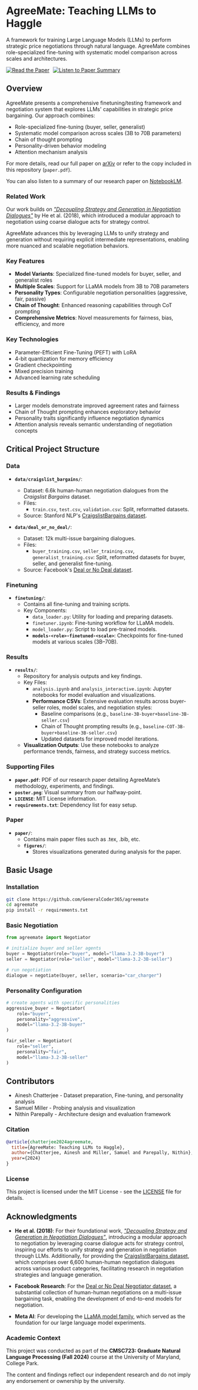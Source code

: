 # AgreeMate: Teaching LLMs to Haggle

A framework for training Large Language Models (LLMs) to perform strategic price negotiations through natural language. AgreeMate combines role-specialized fine-tuning with systematic model comparison across scales and architectures.

<div style="display: flex; flex-wrap: wrap; gap: 10px; align-items: center;">
  <a href="https://arxiv.org/abs/2412.18690" target="_blank" rel="noopener noreferrer">
    <img src="https://img.shields.io/badge/📄_Read_the_Paper-arXiv-orange" alt="Read the Paper">
  </a>
  <a href="https://notebooklm.google.com/notebook/603ffc75-00a3-4269-8a8a-e10d4d9634ec/audio" target="_blank" rel="noopener noreferrer">
    <img src="https://img.shields.io/badge/🎧_Listen_to_Paper_Summary-NotebookLM-blue" alt="Listen to Paper Summary">
  </a>
</div>


## Overview

AgreeMate presents a comprehensive finetuning/testing framework and negotiation system that explores LLMs' capabilities in strategic price bargaining. Our approach combines:

- Role-specialized fine-tuning (buyer, seller, generalist)
- Systematic model comparison across scales (3B to 70B parameters)
- Chain of thought prompting
- Personality-driven behavior modeling
- Attention mechanism analysis

For more details, read our full paper on [arXiv](https://arxiv.org/abs/2412.18690) or refer to the copy included in this repository (`paper.pdf`).

You can also listen to a summary of our research paper on [NotebookLM](https://notebooklm.google.com/notebook/603ffc75-00a3-4269-8a8a-e10d4d9634ec/audio).

### Related Work

Our work builds on [*"Decoupling Strategy and Generation in Negotiation Dialogues"*](https://arxiv.org/abs/1808.09637) by He et al. (2018), which introduced a modular approach to negotiation using coarse dialogue acts for strategy control.

AgreeMate advances this by leveraging LLMs to unify strategy and generation without requiring explicit intermediate representations, enabling more nuanced and scalable negotiation behaviors.

### Key Features

- **Model Variants**: Specialized fine-tuned models for buyer, seller, and generalist roles
- **Multiple Scales**: Support for LLaMA models from 3B to 70B parameters
- **Personality Types**: Configurable negotiation personalities (aggressive, fair, passive)
- **Chain of Thought**: Enhanced reasoning capabilities through CoT prompting
- **Comprehensive Metrics**: Novel measurements for fairness, bias, efficiency, and more

### Key Technologies

- Parameter-Efficient Fine-Tuning (PEFT) with LoRA
- 4-bit quantization for memory efficiency
- Gradient checkpointing
- Mixed precision training
- Advanced learning rate scheduling

### Results & Findings

- Larger models demonstrate improved agreement rates and fairness
- Chain of Thought prompting enhances exploratory behavior
- Personality traits significantly influence negotiation dynamics
- Attention analysis reveals semantic understanding of negotiation concepts


## Critical Project Structure

### Data
- **`data/craigslist_bargains/`**:
  - Dataset: 6.6k human-human negotiation dialogues from the *Craigslist Bargains* dataset.
  - Files:
    - `train.csv`, `test.csv`, `validation.csv`: Split, reformatted datasets.
  - Source: Stanford NLP's [CraigslistBargains dataset](https://huggingface.co/datasets/stanfordnlp/craigslist_bargains).

- **`data/deal_or_no_deal/`**:
  - Dataset: 12k multi-issue bargaining dialogues.
  - Files:
    - `buyer_training.csv`, `seller_training.csv`, `generalist_training.csv`: Split, reformatted datasets for buyer, seller, and generalist fine-tuning.
  - Source: Facebook's [Deal or No Deal dataset](https://huggingface.co/datasets/mikelewis0/deal_or_no_dialog).

### Finetuning
- **`finetuning/`**:
  - Contains all fine-tuning and training scripts.
  - Key Components:
    - `data_loader.py`: Utility for loading and preparing datasets.
    - `finetuner.ipynb`: Fine-tuning workflow for LLaMA models.
    - `model_loader.py`: Script to load pre-trained models.
    - **`models-<role>-finetuned-<scale>`**: Checkpoints for fine-tuned models at various scales (3B–70B).

### Results
- **`results/`**:
  - Repository for analysis outputs and key findings.
  - Key Files:
    - `analysis.ipynb` and `analysis_interactive.ipynb`: Jupyter notebooks for model evaluation and visualizations.
    - **Performance CSVs**: Extensive evaluation results across buyer-seller roles, model scales, and negotiation styles:
      - Baseline comparisons (e.g., `baseline-3B-buyer+baseline-3B-seller.csv`)
      - Chain of Thought prompting results (e.g., `baseline-COT-3B-buyer+baseline-3B-seller.csv`)
      - Updated datasets for improved model iterations.
  - **Visualization Outputs**: Use these notebooks to analyze performance trends, fairness, and strategy success metrics.

### Supporting Files
- **`paper.pdf`**: PDF of our research paper detailing AgreeMate’s methodology, experiments, and findings.
- **`poster.png`**: Visual summary from our halfway-point.
- **`LICENSE`**: MIT License information.
- **`requirements.txt`**: Dependency list for easy setup.

### Paper
- **`paper/`**:
  - Contains main paper files such as .tex, .bib, etc.
  - **`figures/`**:
    - Stores visualizations generated during analysis for the paper.


## Basic Usage

### Installation

```bash
git clone https://github.com/GeneralCoder365/agreemate
cd agreemate
pip install -r requirements.txt
```

### Basic Negotiation

```python
from agreemate import Negotiator

# initialize buyer and seller agents
buyer = Negotiator(role="buyer", model="llama-3.2-3B-buyer")
seller = Negotiator(role="seller", model="llama-3.2-3B-seller")

# run negotiation
dialogue = negotiate(buyer, seller, scenario="car_charger")
```

### Personality Configuration

```python
# create agents with specific personalities
aggressive_buyer = Negotiator(
    role="buyer",
    personality="aggressive",
    model="llama-3.2-3B-buyer"
)

fair_seller = Negotiator(
    role="seller",
    personality="fair",
    model="llama-3.2-3B-seller"
)
```


## Contributors

- Ainesh Chatterjee - Dataset preparation, Fine-tuning, and personality analysis
- Samuel Miller - Probing analysis and visualization
- Nithin Parepally - Architecture design and evaluation framework

### Citation

```bibtex
@article{chatterjee2024agreemate,
  title={AgreeMate: Teaching LLMs to Haggle},
  author={Chatterjee, Ainesh and Miller, Samuel and Parepally, Nithin},
  year={2024}
}
```

### License

This project is licensed under the MIT License - see the [LICENSE](LICENSE) file for details.


## Acknowledgments
- **He et al. (2018)**: For their foundational work, [*"Decoupling Strategy and Generation in Negotiation Dialogues"*](https://arxiv.org/abs/1808.09637), introducing a modular approach to negotiation by leveraging coarse dialogue acts for strategy control, inspiring our efforts to unify strategy and generation in negotiation through LLMs. Additionally, for providing the [CraigslistBargains dataset](https://huggingface.co/datasets/stanfordnlp/craigslist_bargains), which comprises over 6,600 human-human negotiation dialogues across various product categories, facilitating research in negotiation strategies and language generation.

- **Facebook Research**: For the [Deal or No Deal Negotiator dataset](https://huggingface.co/datasets/mikelewis0/deal_or_no_dialog), a substantial collection of human-human negotiations on a multi-issue bargaining task, enabling the development of end-to-end models for negotiation. 

- **Meta AI**: For developing the [LLaMA model family](https://www.llama.com/), which served as the foundation for our large language model experiments.

### Academic Context

This project was conducted as part of the **CMSC723: Graduate Natural Language Processing (Fall 2024)** course at the University of Maryland, College Park.

The content and findings reflect our independent research and do not imply any endorsement or ownership by the university.
